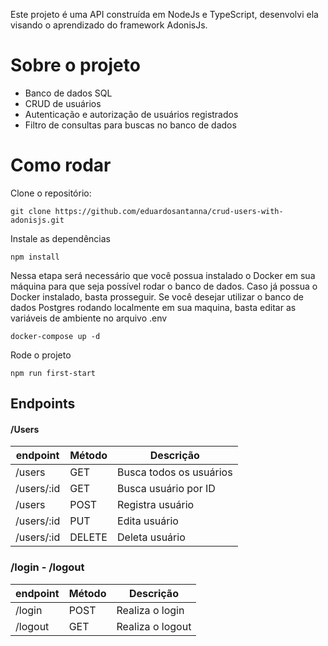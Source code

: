 Este projeto é uma API construída em NodeJs e TypeScript, desenvolvi ela visando o aprendizado do framework AdonisJs.

# Sobre o projeto

- Banco de dados SQL
- CRUD de usuários
- Autenticação e autorização de usuários registrados
- Filtro de consultas para buscas no banco de dados

# Como rodar

Clone o repositório:
```
git clone https://github.com/eduardosantanna/crud-users-with-adonisjs.git
```

Instale as dependências
```
npm install
```

Nessa etapa será necessário que você possua instalado o Docker em sua máquina para que seja possível rodar o banco de dados. Caso já possua o Docker instalado, basta prosseguir. Se você desejar utilizar o banco de dados Postgres rodando localmente em sua maquina, basta editar as variáveis de ambiente no arquivo .env

```
docker-compose up -d
```

Rode o projeto
```
npm run first-start
```

## Endpoints

#### /Users
endpoint | Método | Descrição
---|---|---
/users | GET | Busca todos os usuários
/users/:id | GET | Busca usuário por ID
/users | POST | Registra usuário
/users/:id | PUT | Edita usuário
/users/:id | DELETE | Deleta usuário

### /login - /logout
endpoint | Método | Descrição
---|---|---
/login | POST | Realiza o login
/logout | GET | Realiza o logout
